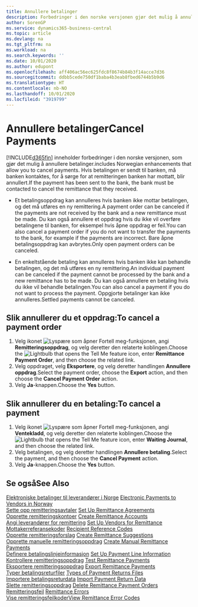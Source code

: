 ```yaml
---
title: Annullere betalinger
description: Forbedringer i den norske versjonen gjør det mulig å annullere betalinger.
author: SorenGP
ms.service: dynamics365-business-central
ms.topic: article
ms.devlang: na
ms.tgt_pltfrm: na
ms.workload: na
ms.search.keywords: ''
ms.date: 10/01/2020
ms.author: edupont
ms.openlocfilehash: aff406ac56ec625fdc8f8674b84b3f14acce7d36
ms.sourcegitcommit: ddbb5cede750df1baba4b3eab8fbed6744b5b9d6
ms.translationtype: HT
ms.contentlocale: nb-NO
ms.lasthandoff: 10/01/2020
ms.locfileid: "3919799"
---
```

# <a name="cancel-payments"></a><span data-ttu-id="64a9d-103">Annullere betalinger</span><span class="sxs-lookup"><span data-stu-id="64a9d-103">Cancel Payments</span></span>
[!INCLUDE[d365fin](../../includes/d365fin_md.md)] <span data-ttu-id="64a9d-104">inneholder forbedringer i den norske versjonen, som gjør det mulig å annullere betalinger.</span><span class="sxs-lookup"><span data-stu-id="64a9d-104">includes Norwegian enhancements that allow you to cancel payments.</span></span> <span data-ttu-id="64a9d-105">Hvis betalingen er sendt til banken, må banken kontaktes, for å sørge for at remitteringen banken har mottatt, blir annullert.</span><span class="sxs-lookup"><span data-stu-id="64a9d-105">If the payment has been sent to the bank, the bank must be contacted to cancel the remittance that they received.</span></span>  

- <span data-ttu-id="64a9d-106">Et betalingsoppdrag kan annulleres hvis banken ikke mottar betalingen, og det må utføres en ny remittering.</span><span class="sxs-lookup"><span data-stu-id="64a9d-106">A payment order can be canceled if the payments are not received by the bank and a new remittance must be made.</span></span> <span data-ttu-id="64a9d-107">Du kan også annullere et oppdrag hvis du ikke vil overføre betalingene til banken, for eksempel hvis åpne oppdrag er feil.</span><span class="sxs-lookup"><span data-stu-id="64a9d-107">You can also cancel a payment order if you do not want to transfer the payments to the bank, for example if the payments are incorrect.</span></span> <span data-ttu-id="64a9d-108">Bare åpne betalingsoppdrag kan avbrytes.</span><span class="sxs-lookup"><span data-stu-id="64a9d-108">Only open payment orders can be canceled.</span></span>  

- <span data-ttu-id="64a9d-109">En enkeltstående betaling kan annulleres hvis banken ikke kan behandle betalingen, og det må utføres en ny remittering.</span><span class="sxs-lookup"><span data-stu-id="64a9d-109">An individual payment can be canceled if the payment cannot be processed by the bank and a new remittance has to be made.</span></span> <span data-ttu-id="64a9d-110">Du kan også annullere en betaling hvis du ikke vil behandle betalingen.</span><span class="sxs-lookup"><span data-stu-id="64a9d-110">You can also cancel a payment if you do not want to process the payment.</span></span> <span data-ttu-id="64a9d-111">Oppgjorte betalinger kan ikke annulleres.</span><span class="sxs-lookup"><span data-stu-id="64a9d-111">Settled payments cannot be canceled.</span></span>  

## <a name="to-cancel-a-payment-order"></a><span data-ttu-id="64a9d-112">Slik annullerer du et oppdrag:</span><span class="sxs-lookup"><span data-stu-id="64a9d-112">To cancel a payment order</span></span>  

1.  <span data-ttu-id="64a9d-113">Velg ikonet ![Lyspære som åpner Fortell meg-funksjonen](../../media/ui-search/search_small.png "Fortell hva du vil gjøre"), angi **Remitteringsoppdrag**, og velg deretter den relaterte koblingen.</span><span class="sxs-lookup"><span data-stu-id="64a9d-113">Choose the ![Lightbulb that opens the Tell Me feature](../../media/ui-search/search_small.png "Tell me what you want to do") icon, enter **Remittance Payment Order**, and then choose the related link.</span></span>  
2.  <span data-ttu-id="64a9d-114">Velg oppdraget, velg **Eksportere**, og velg deretter handlingen **Annullere oppdrag**.</span><span class="sxs-lookup"><span data-stu-id="64a9d-114">Select the payment order, choose the **Export** action, and then choose the **Cancel Payment Order** action.</span></span>  
3.  <span data-ttu-id="64a9d-115">Velg **Ja**-knappen.</span><span class="sxs-lookup"><span data-stu-id="64a9d-115">Choose the **Yes** button.</span></span>  

## <a name="to-cancel-a-payment"></a><span data-ttu-id="64a9d-116">Slik annullerer du en betaling:</span><span class="sxs-lookup"><span data-stu-id="64a9d-116">To cancel a payment</span></span>  

1.  <span data-ttu-id="64a9d-117">Velg ikonet ![Lyspære som åpner Fortell meg-funksjonen](../../media/ui-search/search_small.png "Fortell hva du vil gjøre"), angi **Ventekladd**, og velg deretter den relaterte koblingen.</span><span class="sxs-lookup"><span data-stu-id="64a9d-117">Choose the ![Lightbulb that opens the Tell Me feature](../../media/ui-search/search_small.png "Tell me what you want to do") icon, enter **Waiting Journal**, and then choose the related link.</span></span>  
2.  <span data-ttu-id="64a9d-118">Velg betalingen, og velg deretter handlingen **Annullere betaling**.</span><span class="sxs-lookup"><span data-stu-id="64a9d-118">Select the payment, and then choose the **Cancel Payment** action.</span></span>  
3.  <span data-ttu-id="64a9d-119">Velg **Ja**-knappen.</span><span class="sxs-lookup"><span data-stu-id="64a9d-119">Choose the **Yes** button.</span></span>  

## <a name="see-also"></a><span data-ttu-id="64a9d-120">Se også</span><span class="sxs-lookup"><span data-stu-id="64a9d-120">See Also</span></span>  
 <span data-ttu-id="64a9d-121">[Elektroniske betalinger til leverandører i Norge](electronic-payments-to-vendors-in-norway.md) </span><span class="sxs-lookup"><span data-stu-id="64a9d-121">[Electronic Payments to Vendors in Norway](electronic-payments-to-vendors-in-norway.md) </span></span>  
 <span data-ttu-id="64a9d-122">[Sette opp remitteringsavtaler](how-to-set-up-remittance-agreements.md) </span><span class="sxs-lookup"><span data-stu-id="64a9d-122">[Set Up Remittance Agreements](how-to-set-up-remittance-agreements.md) </span></span>  
 <span data-ttu-id="64a9d-123">[Opprette remitteringskontoer](how-to-create-remittance-accounts.md) </span><span class="sxs-lookup"><span data-stu-id="64a9d-123">[Create Remittance Accounts](how-to-create-remittance-accounts.md) </span></span>  
 <span data-ttu-id="64a9d-124">[Angi leverandører for remittering](how-to-set-up-vendors-for-remittance.md) </span><span class="sxs-lookup"><span data-stu-id="64a9d-124">[Set Up Vendors for Remittance](how-to-set-up-vendors-for-remittance.md) </span></span>  
 <span data-ttu-id="64a9d-125">[Mottakerreferansekoder](recipient-reference-codes.md) </span><span class="sxs-lookup"><span data-stu-id="64a9d-125">[Recipient Reference Codes](recipient-reference-codes.md) </span></span>  
 <span data-ttu-id="64a9d-126">[Opprette remitteringsforslag](how-to-create-remittance-suggestions.md) </span><span class="sxs-lookup"><span data-stu-id="64a9d-126">[Create Remittance Suggestions](how-to-create-remittance-suggestions.md) </span></span>  
 <span data-ttu-id="64a9d-127">[Opprette manuelle remitteringsoppdrag](how-to-create-manual-remittance-payments.md) </span><span class="sxs-lookup"><span data-stu-id="64a9d-127">[Create Manual Remittance Payments](how-to-create-manual-remittance-payments.md) </span></span>  
 <span data-ttu-id="64a9d-128">[Definere betalingslinjeinformasjon](how-to-set-up-payment-line-information.md) </span><span class="sxs-lookup"><span data-stu-id="64a9d-128">[Set Up Payment Line Information](how-to-set-up-payment-line-information.md) </span></span>  
 <span data-ttu-id="64a9d-129">[Kontrollere remitteringsoppdrag](how-to-test-remittance-payments.md) </span><span class="sxs-lookup"><span data-stu-id="64a9d-129">[Test Remittance Payments](how-to-test-remittance-payments.md) </span></span>  
 <span data-ttu-id="64a9d-130">[Eksportere remitteringsoppdrag](how-to-export-remittance-payments.md) </span><span class="sxs-lookup"><span data-stu-id="64a9d-130">[Export Remittance Payments](how-to-export-remittance-payments.md) </span></span>  
 <span data-ttu-id="64a9d-131">[Typer betalingsreturfiler](types-of-payment-returns-files.md) </span><span class="sxs-lookup"><span data-stu-id="64a9d-131">[Types of Payment Returns Files](types-of-payment-returns-files.md) </span></span>  
 <span data-ttu-id="64a9d-132">[Importere betalingsreturdata](how-to-import-payment-return-data.md) </span><span class="sxs-lookup"><span data-stu-id="64a9d-132">[Import Payment Return Data](how-to-import-payment-return-data.md) </span></span>  
 <span data-ttu-id="64a9d-133">[Slette remitteringsoppdrag](how-to-delete-remittance-payment-orders.md) </span><span class="sxs-lookup"><span data-stu-id="64a9d-133">[Delete Remittance Payment Orders](how-to-delete-remittance-payment-orders.md) </span></span>  
 <span data-ttu-id="64a9d-134">[Remitteringsfeil](remittance-errors.md) </span><span class="sxs-lookup"><span data-stu-id="64a9d-134">[Remittance Errors](remittance-errors.md) </span></span>  
 [<span data-ttu-id="64a9d-135">Vise remitteringsfeilkoder</span><span class="sxs-lookup"><span data-stu-id="64a9d-135">View Remittance Error Codes</span></span>](how-to-view-remittance-error-codes.md)
